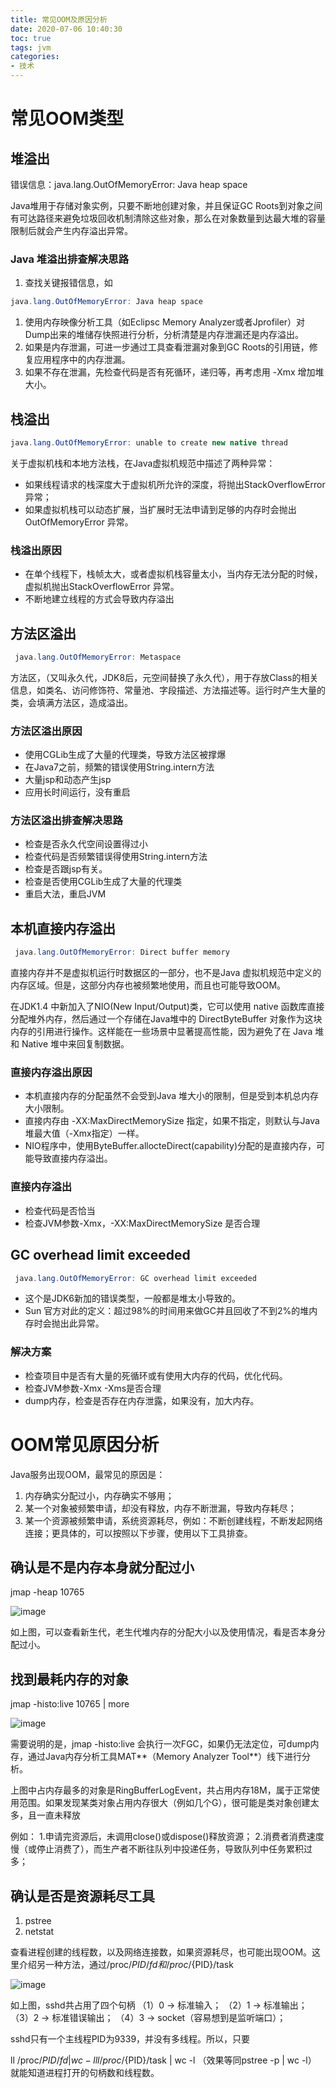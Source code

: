 ```yaml
---
title: 常见OOM及原因分析
date: 2020-07-06 10:40:30
toc: true
tags: jvm
categories: 
- 技术
---
```


# 常见OOM类型

## 堆溢出

错误信息：java.lang.OutOfMemoryError: Java heap space 

Java堆用于存储对象实例，只要不断地创建对象，并且保证GC Roots到对象之间有可达路径来避免垃圾回收机制清除这些对象，那么在对象数量到达最大堆的容量限制后就会产生内存溢出异常。 

<!--more-->

### Java 堆溢出排查解决思路

1. 查找关键报错信息，如

```java
java.lang.OutOfMemoryError: Java heap space
```

1. 使用内存映像分析工具（如Eclipsc Memory Analyzer或者Jprofiler）对Dump出来的堆储存快照进行分析，分析清楚是内存泄漏还是内存溢出。
2. 如果是内存泄漏，可进一步通过工具查看泄漏对象到GC	Roots的引用链，修复应用程序中的内存泄漏。
3. 如果不存在泄漏，先检查代码是否有死循环，递归等，再考虑用 -Xmx 增加堆大小。

## 栈溢出

```java
java.lang.OutOfMemoryError: unable to create new native thread
```



关于虚拟机栈和本地方法栈，在Java虚拟机规范中描述了两种异常：

- 如果线程请求的栈深度大于虚拟机所允许的深度，将抛出StackOverflowError 异常；
- 如果虚拟机栈可以动态扩展，当扩展时无法申请到足够的内存时会抛出 OutOfMemoryError 异常。

### 栈溢出原因

- 在单个线程下，栈帧太大，或者虚拟机栈容量太小，当内存无法分配的时候，虚拟机抛出StackOverflowError 异常。
- 不断地建立线程的方式会导致内存溢出

## 方法区溢出

``` JAVA
 java.lang.OutOfMemoryError: Metaspace 
```

 方法区，（又叫永久代，JDK8后，元空间替换了永久代），用于存放Class的相关信息，如类名、访问修饰符、常量池、字段描述、方法描述等。运行时产生大量的类，会填满方法区，造成溢出。 

### 方法区溢出原因

- 使用CGLib生成了大量的代理类，导致方法区被撑爆
- 在Java7之前，频繁的错误使用String.intern方法
- 大量jsp和动态产生jsp
- 应用长时间运行，没有重启

### 方法区溢出排查解决思路

- 检查是否永久代空间设置得过小
- 检查代码是否频繁错误得使用String.intern方法
- 检查是否跟jsp有关。
- 检查是否使用CGLib生成了大量的代理类
- 重启大法，重启JVM

## 本机直接内存溢出

```java
 java.lang.OutOfMemoryError: Direct buffer memory
```

直接内存并不是虚拟机运行时数据区的一部分，也不是Java 虚拟机规范中定义的内存区域。但是，这部分内存也被频繁地使用，而且也可能导致OOM。

在JDK1.4 中新加入了NIO(New Input/Output)类，它可以使用 native 函数库直接分配堆外内存，然后通过一个存储在Java堆中的 DirectByteBuffer 对象作为这块内存的引用进行操作。这样能在一些场景中显著提高性能，因为避免了在 Java 堆和 Native 堆中来回复制数据。

### 直接内存溢出原因

- 本机直接内存的分配虽然不会受到Java 堆大小的限制，但是受到本机总内存大小限制。
- 直接内存由 -XX:MaxDirectMemorySize 指定，如果不指定，则默认与Java堆最大值（-Xmx指定）一样。
- NIO程序中，使用ByteBuffer.allocteDirect(capability)分配的是直接内存，可能导致直接内存溢出。

### 直接内存溢出

- 检查代码是否恰当
- 检查JVM参数-Xmx，-XX:MaxDirectMemorySize 是否合理

## GC overhead limit exceeded

```JAVA
 java.lang.OutOfMemoryError: GC overhead limit exceeded 
```

- 这个是JDK6新加的错误类型，一般都是堆太小导致的。
- Sun 官方对此的定义：超过98%的时间用来做GC并且回收了不到2%的堆内存时会抛出此异常。

### 解决方案

- 检查项目中是否有大量的死循环或有使用大内存的代码，优化代码。
- 检查JVM参数-Xmx -Xms是否合理
- dump内存，检查是否存在内存泄露，如果没有，加大内存。

# OOM常见原因分析

Java服务出现OOM，最常见的原因是：

1. 内存确实分配过小，内存确实不够用；
2. 某一个对象被频繁申请，却没有释放，内存不断泄漏，导致内存耗尽；
3. 某一个资源被频繁申请，系统资源耗尽，例如：不断创建线程，不断发起网络连接；更具体的，可以按照以下步骤，使用以下工具排查。

##  **确认是不是内存本身就分配过小** 

 jmap -heap 10765 

 ![image](/images/oom.png) 

 如上图，可以查看新生代，老生代堆内存的分配大小以及使用情况，看是否本身分配过小。 

## 找到最耗内存的对象

 jmap -histo:live 10765 | more 

 ![image](/images/OOM2.png) 

 需要说明的是，jmap -histo:live 会执行一次FGC，如果仍无法定位，可dump内存，通过Java内存分析工具MAT**（Memory Analyzer Tool**）线下进行分析。 

 上图中占内存最多的对象是RingBufferLogEvent，共占用内存18M，属于正常使用范围。如果发现某类对象占用内存很大（例如几个G），很可能是类对象创建太多，且一直未释放 

例如：
1.申请完资源后，未调用close()或dispose()释放资源；
2.消费者消费速度慢（或停止消费了），而生产者不断往队列中投递任务，导致队列中任务累积过多； 

##  **确认是否是资源耗尽**工具 

1. pstree 
2. netstat 

查看进程创建的线程数，以及网络连接数，如果资源耗尽，也可能出现OOM。这里介绍另一种方法，通过/proc/${PID}/fd 和 /proc/${PID}/task 

 ![image](/images/oom3.png) 

如上图，sshd共占用了四个句柄
（1）0 -> 标准输入；
（2）1 -> 标准输出；
（3）2 -> 标准错误输出；
（4）3 -> socket（容易想到是监听端口）；

sshd只有一个主线程PID为9339，并没有多线程。所以，只要

ll /proc/${PID}/fd | wc -l
ll /proc/${PID}/task | wc -l （效果等同pstree -p | wc -l）
就能知道进程打开的句柄数和线程数。